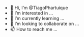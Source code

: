 - 👋 Hi, I’m @TiagoPhartuique
- 👀 I’m interested in ...
- 🌱 I’m currently learning ...
- 💞️ I’m looking to collaborate on ...
- 📫 How to reach me ...

<!---
TiagoPhartuique/TiagoPhartuique is a ✨ special ✨ repository because its `README.md` (this file) appears on your GitHub profile.
You can click the Preview link to take a look at your changes.
--->
